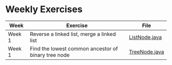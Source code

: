# Weekly Exercises

| Week    | Exercise | File |
| ------- | --------- | ---- |
| Week 1  | Reverse a linked list, merge a linked list | [ListNode.java](https://github.com/andrewhwang10/weekly-exercises/blob/master/ListNode.java) |
| Week 1  | Find the lowest common ancestor of binary tree node | [TreeNode.java](https://github.com/andrewhwang10/weekly-exercises/blob/master/TreeNode.java) |